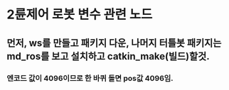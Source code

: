 # 2륜제어 로봇 변수 관련 노드
## 먼저, ws를 만들고 패키지 다운, 나머지 터틀봇 패키지는 md_ros를 보고 설치하고 catkin_make(빌드)할것. 
### 엔코드 값이 4096이므로 한 바퀴 돌면 pos값 4096임. 

